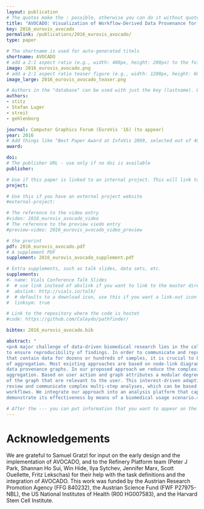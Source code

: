 ```yaml
---
layout: publication
# The quotes make the : possible, otherwise you can do it without quotes
title: "AVOCADO: Visualization of Workflow-Derived Data Provenance for Reproducible Biomedical Research"
key: 2016_eurovis_avocado
permalink: /publications/2016_eurovis_avocado/
type: paper

# The shortname is used for auto-generated titels
shortname: AVOCADO
# add a 2:1 aspect ratio (e.g., width: 400px, height: 200px) to the folder /assets/images/papers/
image: 2016_eurovis_avocado.png
# add a 2:1 aspect ratio teaser figure (e.g., width: 1200px, height: 600px) to the folder /assets/images/papers/
image_large: 2016_eurovis_avocado_teaser.png

# Authors in the "database" can be used with just the key (lastname). Others can be written properly.
authors:
- stitz
- Stefan Luger
- streit
- gehlenborg

journal: Computer Graphics Forum (EuroVis '16) (to appear)
year: 2016
# Add things like "Best Paper Award at InfoVis 2099, selected out of 4000 submissions"
award:

doi:
# The publisher URL - use only if no doi is available
publisher:

# Use if this paper is linked to an internal project. This will link to the project site
project:

# Use this if you have an external project website
#external-project: 

# The reference to the video entry
#video: 2016_eurovis_avocado_video
# The reference to the preview viedo entry
#preview-video: 2016_eurovis_avocado_video_preview

# the prerint
pdf: 2016_eurovis_avocado.pdf
# A supplement PDF
supplement: 2016_eurovis_avocado_supplement.pdf

# Extra supplements, such as talk slides, data sets, etc.
supplements:
#- name: Vials Conference Talk Slides
#  # use link instead of abslink if you want to link to the master directory
#  abslink: http://vials.io/talk/
#  # defaults to a download icon, use this if you want a link-out icon
#  linksym: true

# Link to the repository where the code is hostet
#code: https://github.com/Caleydo/pathfinder/

bibtex: 2016_eurovis_avocado.bib

abstract: "
<p>A major challenge of data-driven biomedical research lies in the collection and representation of data provenance information
to ensure reproducibility of findings. In order to communicate and reproduce multi-step analysis workflows executed on datasets
that contain data for dozens or hundreds of samples, it is crucial to be able to visualize the provenance graph at different levels
of aggregation. Most existing approaches are based on node-link diagrams, which do not scale to the complexity of typical
data provenance graphs. In our proposed approach we reduce the complexity of the graph using hierarchical and motif-based
aggregation. Based on user action and graph attributes a modular degree-of-interest (DoI) function is applied to expand parts
of the graph that are relevant to the user. This interest-driven adaptive provenance visualization approach allows users to
review and communicate complex multi-step analyses, which can be based on hundreds of files that are processed by numerous
workflows. We integrate our approach into an analysis platform that captures extensive data provenance information and
demonstrate its effectiveness by means of a biomedical usage scenario.</p>"

# After the --- you can put information that you want to appear on the website using markdown formatting or HTML. A good example are acknowledgements, extra references, an erratum, etc.
---
```



# Acknowledgements

We are grateful to Samuel Gratzl for input on the early design and the implementation of AVOCADO, and to the Refinery Platform team (Peter J Park, Shannan Ho Sui, Win Hide, Ilya Sytchev, Jennifer Marx, Scott Ouellette, Fritz Lekschas) for their help with the task definitions and the integration of AVOCADO. This work was funded by the Austrian Research Promotion Agency (FFG 840232), the Austrian Science Fund (FWF P27975-NBL), the US National Institutes of Health (R00 HG007583), and the Harvard Stem Cell Institute.